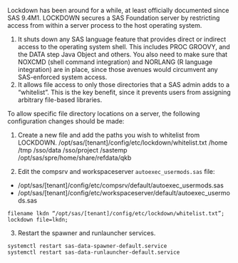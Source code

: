 Lockdown has been around for a while, at least officially documented since SAS 9.4M1.  LOCKDOWN secures a SAS Foundation server by restricting access from within a server process to the host operating system.

1. It shuts down any SAS language feature that provides direct or indirect access to the operating system shell. This includes PROC GROOVY, and the DATA step Java Object and others. You also need to make sure that NOXCMD (shell command integration) and NORLANG (R language integration) are in place, since those avenues would circumvent any SAS-enforced system access.
2. It allows file access to only those directories that a SAS admin adds to a “whitelist”. This is the key benefit, since it prevents users from assigning arbitrary file-based libraries.

To allow specific file directory locations on a server, the following configuration changes should be made:

1. Create a new file and add the paths you wish to whitelist from LOCKDOWN.
		/opt/sas/[tenant]/config/etc/lockdown/whitelist.txt
			/home
			/tmp
			/sso/data
			/sso/project
			/sastemp
			/opt/sas/spre/home/share/refdata/qkb

2. Edit the compsrv and workspaceserver `autoexec_usermods.sas` file:
 
- /opt/sas/[tenant]/config/etc/compsrv/default/autoexec_usermods.sas
- /opt/sas/[tenant]/config/etc/workspaceserver/default/autoexec_usermods.sas

```
filename lkdn “/opt/sas/[tenant]/config/etc/lockdown/whitelist.txt”; 
lockdown file=lkdn; 
```

3. Restart the spawner and runlauncher services.

```
systemctl restart sas-data-spawner-default.service
systemctl restart sas-data-runlauncher-default.service
```